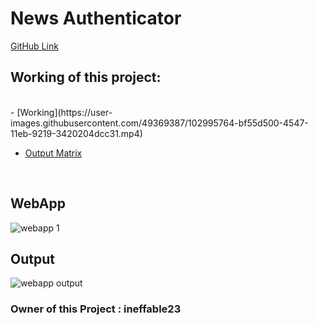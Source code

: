 # News Authenticator

[GitHub Link](https://github.com/ineffable23/DSC-WOW-News-Authenticator)

## Working of this project:
<br>
- [Working](https://user-images.githubusercontent.com/49369387/102995764-bf55d500-4547-11eb-9219-3420204dcc31.mp4)

- [Output Matrix](https://user-images.githubusercontent.com/49369387/102997005-1ceb2100-454a-11eb-8b51-8060c41ddea8.mp4)
<br>

## WebApp
![webapp 1](https://user-images.githubusercontent.com/49369387/102997089-44da8480-454a-11eb-84c4-fc1f678cd2a1.png)
<br>

## Output
![webapp output](https://user-images.githubusercontent.com/49369387/102997120-5754be00-454a-11eb-8fd0-488688318c26.png)
<br>



### Owner of this Project : ineffable23